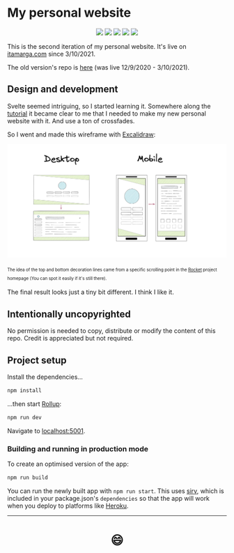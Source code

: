 # My personal website

<p align="center">

<img src="https://img.shields.io/badge/made%20by-pitamer-success.svg" >

<img src="https://awesome.re/badge.svg">

<img src="https://img.shields.io/badge/Open%20Source-♥-blue.svg" >

<img src="https://img.shields.io/badge/svelte-^3.0.0-FF3E00.svg">

<img src="https://img.shields.io/github/languages/top/pitamer/itamarga.com.svg?color=FF3E00">

</p>

This is the second iteration of my personal website. It's live on [itamarga.com](https://itamarga.com) since 3/10/2021.

The old version's repo is [here](https://github.com/pitamer/itamarga.com_old) (was live 12/9/2020 - 3/10/2021).

## Design and development

Svelte seemed intriguing, so I started learning it.
Somewhere along the [tutorial](https://svelte.dev/tutorial/basics) it became clear to me that I needed to make my new personal website with it.
And use a ton of crossfades.

So I went and made this wireframe with [Excalidraw](https://excalidraw.com):

![Initial design sketch](./public/design_sketch.png)

<sup><sub>
The idea of the top and bottom decoration lines came from a specific scrolling point in the [Rocket](https://rocket.rs/) project homepage (You can spot it easily if it's still there).
</sub></sup>

The final result looks just a tiny bit different. I think I like it.

## Intentionally uncopyrighted

No permission is needed to copy, distribute or modify the content of this repo. Credit is appreciated but not required.


## Project setup

Install the dependencies...

```bash
npm install
```

...then start [Rollup](https://rollupjs.org):

```bash
npm run dev
```

Navigate to [localhost:5001](http://localhost:5001).

### Building and running in production mode

To create an optimised version of the app:

```bash
npm run build
```

You can run the newly built app with `npm run start`. This uses [sirv](https://github.com/lukeed/sirv), which is included in your package.json's `dependencies` so that the app will work when you deploy to platforms like [Heroku](https://heroku.com).

---

<h1 align="center">😄</h1>